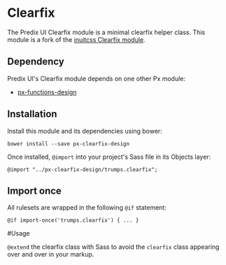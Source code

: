 # Clearfix

The Predix UI Clearfix module is a minimal clearfix helper class. This module is a fork of the [inuitcss
Clearfix module](https://github.com/inuitcss/trumps.clearfix).

## Dependency

Predix UI's Clearfix module depends on one other Px module:

* [px-functions-design](https://github.com/PredixDev/px-functions-design)

## Installation

Install this module and its dependencies using bower:

    bower install --save px-clearfix-design

Once installed, `@import` into your project's Sass file in its Objects layer:

    @import "../px-clearfix-design/trumps.clearfix";

## Import once

All rulesets are wrapped in the following `@if` statement:

    @if import-once('trumps.clearfix') { ... }

#Usage

`@extend` the clearfix class with Sass to avoid the `clearfix` class appearing over and over in your markup.

